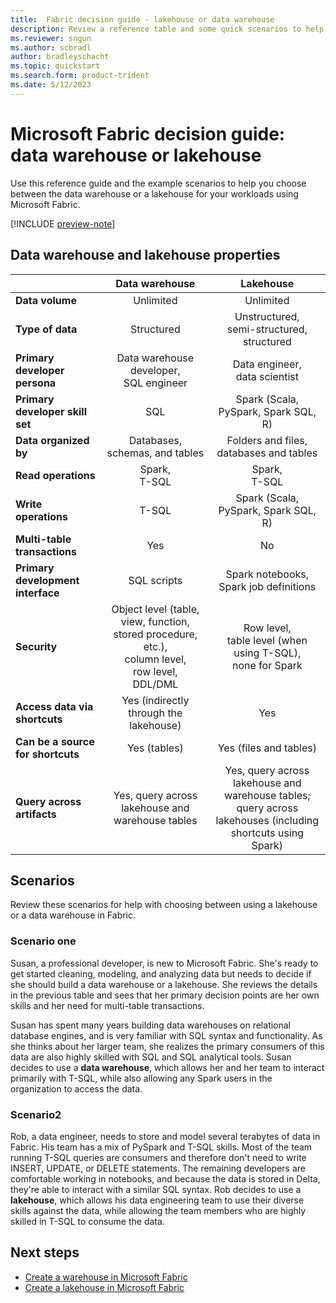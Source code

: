 ```yaml
---
title:  Fabric decision guide - lakehouse or data warehouse
description: Review a reference table and some quick scenarios to help in choosing whether to use a data warehouse or a lakehouse for your data in Fabric.
ms.reviewer: sngun
ms.author: scbradl
author: bradleyschacht
ms.topic: quickstart
ms.search.form: product-trident
ms.date: 5/12/2023
---
```


# Microsoft Fabric decision guide: data warehouse or lakehouse

Use this reference guide and the example scenarios to help you choose between the data warehouse or a lakehouse for your workloads using Microsoft Fabric.

[!INCLUDE [preview-note](../includes/preview-note.md)]

## Data warehouse and lakehouse properties

| | **Data warehouse** | **Lakehouse** |
|---|:---:|:---:|
| **Data volume** | Unlimited | Unlimited |
| **Type of data** | Structured | Unstructured,<br>semi-structured,<br>structured |
| **Primary developer persona** | Data warehouse developer,<br>SQL engineer | Data engineer,<br>data scientist |
| **Primary developer skill set** | SQL | Spark (Scala, PySpark, Spark SQL, R) |
| **Data organized** **by** | Databases, schemas, and tables | Folders and files,<br>databases and tables |
| **Read operations** | Spark,<br>T-SQL | Spark,<br>T-SQL |
| **Write operations** | T-SQL | Spark (Scala, PySpark, Spark SQL, R) |
| **Multi-table transactions** | Yes | No |
| **Primary development interface** | SQL scripts | Spark notebooks,<br>Spark job definitions |
| **Security** | Object level (table, view, function, stored procedure, etc.),<br>column level,<br>row level,<br>DDL/DML | Row level,<br>table level (when using T-SQL),<br>none for Spark |
| **Access data via shortcuts** | Yes (indirectly through the lakehouse) | Yes |
| **Can be a source for shortcuts** | Yes (tables) | Yes (files and tables) |
| **Query across artifacts** | Yes, query across lakehouse and warehouse tables | Yes, query across lakehouse and warehouse tables;<br>query across lakehouses (including shortcuts using Spark) |

## Scenarios

Review these scenarios for help with choosing between using a lakehouse or a data warehouse in Fabric.

### Scenario one

Susan, a professional developer, is new to Microsoft Fabric. She's ready to get started cleaning, modeling, and analyzing data but needs to decide if she should build a data warehouse or a lakehouse. She reviews the details in the previous table and sees that her primary decision points are her own skills and her need for multi-table transactions.

Susan has spent many years building data warehouses on relational database engines, and is very familiar with SQL syntax and functionality. As she thinks about her larger team, she realizes the primary consumers of this data are also highly skilled with SQL and SQL analytical tools. Susan decides to use a **data warehouse**, which allows her and her team to interact primarily with T-SQL, while also allowing any Spark users in the organization to access the data.

### Scenario2

Rob, a data engineer, needs to store and model several terabytes of data in Fabric. His team has a mix of PySpark and T-SQL skills. Most of the team running T-SQL queries are consumers and therefore don't need to write INSERT, UPDATE, or DELETE statements. The remaining developers are comfortable working in notebooks, and because the data is stored in Delta, they're able to interact with a similar SQL syntax. Rob decides to use a **lakehouse**, which allows his data engineering team to use their diverse skills against the data, while allowing the team members who are highly skilled in T-SQL to consume the data.

## Next steps

- [Create a warehouse in Microsoft Fabric](../data-warehouse/create-warehouse.md)
- [Create a lakehouse in Microsoft Fabric](../data-engineering/create-lakehouse.md)
